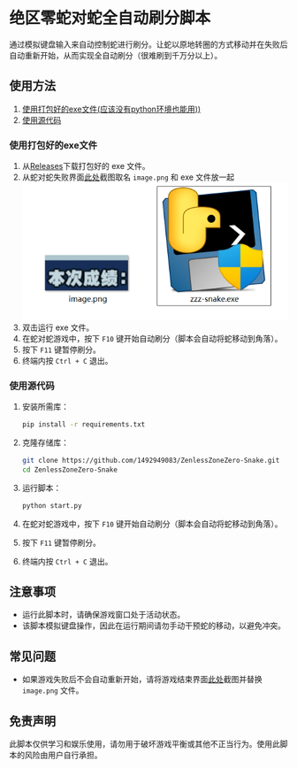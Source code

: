 # 绝区零蛇对蛇全自动刷分脚本

通过模拟键盘输入来自动控制蛇进行刷分。让蛇以原地转圈的方式移动并在失败后自动重新开始，从而实现全自动刷分（很难刷到千万分以上）。

## 使用方法

1. [使用打包好的exe文件(应该没有python环境也能用))](#使用打包好的exe文件)
2. [使用源代码](#使用源代码)

### 使用打包好的exe文件

1. 从[Releases](https://github.com/1492949083/ZenlessZoneZero-Snake/releases/)下载打包好的 exe 文件。
2. 从蛇对蛇失败界面[此处](doc/img/1.png)截图取名 `image.png` 和 exe 文件放一起![s](doc/img/2.png)
3. 双击运行 exe 文件。
4. 在蛇对蛇游戏中，按下 `F10` 键开始自动刷分（脚本会自动将蛇移动到角落）。
5. 按下 `F11` 键暂停刷分。
6. 终端内按 `Ctrl + C` 退出。

### 使用源代码

1. 安装所需库：

   ```sh
   pip install -r requirements.txt
   ```
2. 克隆存储库：

   ```sh
   git clone https://github.com/1492949083/ZenlessZoneZero-Snake.git
   cd ZenlessZoneZero-Snake
   ```
3. 运行脚本：

   ```sh
   python start.py
   ```
4. 在蛇对蛇游戏中，按下 `F10` 键开始自动刷分（脚本会自动将蛇移动到角落）。
5. 按下 `F11` 键暂停刷分。
6. 终端内按 `Ctrl + C` 退出。

## 注意事项

- 运行此脚本时，请确保游戏窗口处于活动状态。
- 该脚本模拟键盘操作，因此在运行期间请勿手动干预蛇的移动，以避免冲突。

## 常见问题

- 如果游戏失败后不会自动重新开始，请将游戏结束界面[此处](doc/img/1.png)截图并替换 `image.png` 文件。

## 免责声明

此脚本仅供学习和娱乐使用，请勿用于破坏游戏平衡或其他不正当行为。使用此脚本的风险由用户自行承担。
